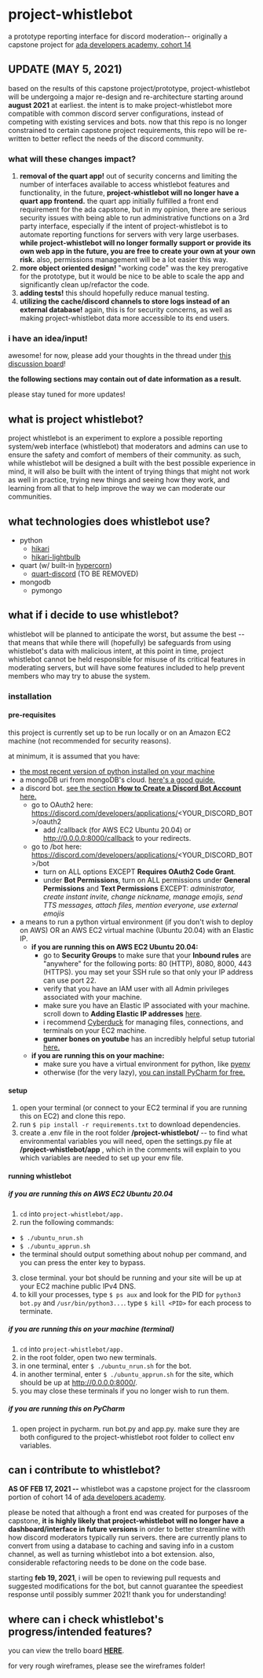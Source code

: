 # project-whistlebot
a prototype reporting interface for discord moderation-- 
originally a capstone project for [ada developers academy, cohort 14](https://adadevelopersacademy.org/)

## UPDATE (MAY 5, 2021)
based on the results of this capstone project/prototype, project-whistlebot will be undergoing a major re-design and re-architecture starting around **august 2021** at earliest. the intent is to make project-whistlebot more compatible with common discord server configurations, instead of competing with existing services and bots. now that this repo is no longer constrained to certain capstone project requirements, this repo will be re-written to better reflect the needs of the discord community. 

### what will these changes impact? 
1. **removal of the quart app!** out of security concerns and limiting the number of interfaces available to access whistlebot features and functionality, in the future, **project-whistlebot will no longer have a quart app frontend.** the quart app initially fulfilled a front end requirement for the ada capstone, but in my opinion, there are serious security issues with being able to run administrative functions on a 3rd party interface, especially if the intent of project-whistlebot is to automate reporting functions for servers with very large userbases. **while project-whistlebot will no longer formally support or provide its own web app in the future, you are free to create your own at your own risk.** also, permissions management will be a lot easier this way.
2. **more object oriented design!** "working code" was the key prerogative for the prototype, but it would be nice to be able to scale the app and significantly clean up/refactor the code. 
3. **adding tests!** this should hopefully reduce manual testing. 
4. **utilizing the cache/discord channels to store logs instead of an external database!** again, this is for security concerns, as well as making project-whistlebot data more accessible to its end users. 

###  i have an idea/input! 
awesome! for now, please add your thoughts in the thread under [this discussion board](https://github.com/PaulineChane/project-whistlebot/discussions/2)!

**the following sections may contain out of date information as a result.**

please stay tuned for more updates!

## what is project whistlebot? 
project whistlebot is an experiment to explore a possible reporting system/web interface (whistlebot) that moderators and admins can use to ensure the safety and comfort of members of their community. as such, while whistlebot will be designed a built with the best possible experience in mind, it will also be built with the intent of trying things that might not work as well in practice, trying new things and seeing how they work, and learning from all that to help improve the way we can moderate our communities. 

## what technologies does whistlebot use? 
- python
   - [hikari](https://github.com/hikari-py/hikari)
   - [hikari-lightbulb](https://github.com/tandemdude/hikari-lightbulb)
- quart (w/ built-in [hypercorn](https://pgjones.gitlab.io/hypercorn/))
   - [quart-discord](https://github.com/jnawk/Quart-Discord) (TO BE REMOVED)
- mongodb
   - pymongo

## what if i decide to use whistlebot? 
whistlebot will be planned to anticipate the worst, but assume the best -- that means that while there will (hopefully) be safeguards from using whistlebot's data with malicious intent, at this point in time, project whistlebot cannot be held responsible for misuse of its critical features in moderating servers, but will have some features included to help prevent members who may try to abuse the system.

### installation 
#### pre-requisites
this project is currently set up to be run locally or on an Amazon EC2 machine (not recommended for security reasons).

at minimum, it is assumed that you have:
- [the most recent version of python installed on your machine](https://www.python.org/downloads/)
- a mongoDB uri from mongoDB's cloud. [here's a good guide.](https://www.knowi.com/blog/getting-started-with-mongodb-atlas-overview-and-tutorial/)
- a discord bot. [see the section **How to Create a Discord Bot Account** here.]()
   - go to OAuth2 here: https://discord.com/developers/applications/<YOUR_DISCORD_BOT>/oauth2
      - add <EC2 MACHINE Public IPv4 DNS>/callback (for AWS EC2 Ubuntu 20.04) or http://0.0.0.0:8000/callback to your redirects. 
   - go to /bot here: https://discord.com/developers/applications/<YOUR_DISCORD_BOT>/bot
      - turn on ALL options EXCEPT **Requires OAuth2 Code Grant**.
      - under **Bot Permissions**, turn on ALL permissions under **General Permissions** and **Text Permissions** EXCEPT: _administrator, create instant invite, change nickname, manage emojis, send TTS messages, attach files, mention everyone, use external emojis_
- a means to run a python virtual environment (if you don't wish to deploy on AWS) OR an AWS EC2 virtual machine (Ubuntu 20.04) with an Elastic IP.
   - **if you are running this on AWS EC2 Ubuntu 20.04:**
      - go to **Security Groups** to make sure that your **Inbound rules** are "anywhere" for the following ports: 80 (HTTP), 8080, 8000, 443 (HTTPS). you may set your SSH rule so that only your IP address can use port 22.
      - verify that you have an IAM user with all Admin privileges associated with your machine.
      - make sure you have an Elastic IP associated with your machine. scroll down to **Adding Elastic IP addresses** [here](https://docs.aws.amazon.com/vpc/latest/userguide/VPC_Internet_Gateway.html). 
      - i recommend [Cyberduck](https://cyberduck.io/) for managing files, connections, and terminals on your EC2 machine.
      - **gunner bones on youtube** has an incredibly helpful setup tutorial [here.](https://www.youtube.com/watch?v=YiieNfjE9qo&t=890s)
   - **if you are running this on your machine:**
      - make sure you have a virtual environment for python, like [pyenv](https://github.com/pyenv/pyenv)
      - otherwise (for the very lazy), [you can install PyCharm for free.](https://www.jetbrains.com/pycharm/download/)  

#### setup 
1. open your terminal (or connect to your EC2 terminal if you are running this on EC2) and clone this repo. 
2. run `$ pip install -r requirements.txt` to download dependencies.
3. create a .env file in the root folder **/project-whistlebot/** -- to find what environmental variables you will need, open the settings.py file at **/project-whistlebot/app** , which in the comments will explain to you which variables are needed to set up your env file. 

#### running whistlebot
##### if you are running this on AWS EC2 Ubuntu 20.04
1. `cd` into `project-whistlebot/app.`
2. run the following commands: 
  - `$ ./ubuntu_nrun.sh`
  - `$ ./ubuntu_apprun.sh`
  - the terminal should output something about nohup per command, and you can press the enter key to bypass.  
3. close terminal. your bot should be running and your site will be up at your EC2 machine public IPv4 DNS.
4. to kill your processes, type `$ ps aux` and look for the PID for `python3 bot.py` and `/usr/bin/python3...`. type `$ kill <PID>` for each process to terminate.    

##### if you are running this on your machine (terminal)
1. `cd` into `project-whistlebot/app.`
2. in the root folder, open two new terminals. 
3. in one terminal, enter `$ ./ubuntu_nrun.sh` for the bot.
4. in another terminal, enter `$ ./ubuntu_apprun.sh` for the site, which should be up at http://0.0.0.0:8000/.
5. you may close these terminals if you no longer wish to run them. 

##### if you are running this on PyCharm
1. open project in pycharm. run bot.py and app.py. make sure they are both configured to the project-whistlebot root folder to collect env variables. 

## can i contribute to whistlebot?
__AS OF FEB 17, 2021 --__ whistlebot was a capstone project for the classroom portion of cohort 14 of [ada developers academy](https://adadevelopersacademy.org/). 

please be noted that although a front end was created for purposes of the capstone, **it is highly likely that project-whistlebot will no longer have a dashboard/interface in future versions** in order to better streamline with how discord moderators typically run servers. there are currently plans to convert from using a database to caching and saving info in a custom channel, as well as turning whistlebot into a bot extension. also, considerable refactoring needs to be done on the code base.

starting **feb 19, 2021**, i will be open to reviewing pull requests and suggested modifications for the bot, but cannot guarantee the speediest response until possibly summer 2021! thank you for understanding! 

## where can i check whistlebot's progress/intended features?
you can view the trello board **[HERE](https://trello.com/b/pRWqDbYP/project-whistlebot)**.

for very rough wireframes, please see the wireframes folder!

